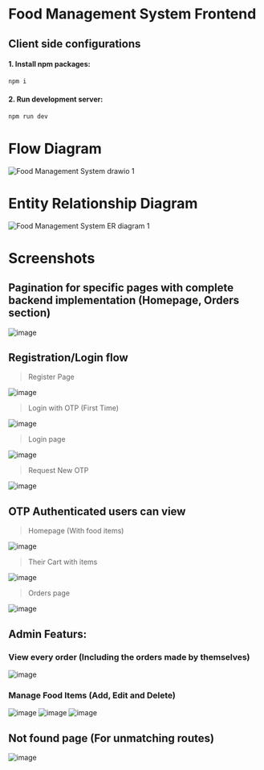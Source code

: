# Food Management System Frontend

## Client side configurations

#### 1. Install npm packages:
```bash
npm i
```

#### 2. Run development server:
```bash
npm run dev
```

# Flow Diagram
![Food Management System drawio 1](https://github.com/VishnuKumarSS/Food-Management-System-ReactJS-FE/assets/90044424/51d79e63-6b09-4009-8323-f02c757fd18c)

# Entity Relationship Diagram
![Food Management System ER diagram 1](https://github.com/VishnuKumarSS/Food-Management-System-ReactJS-FE/assets/90044424/f5b0554f-2f8f-4096-bce4-9063e25a630e)

# Screenshots

## Pagination for specific pages with complete backend implementation (Homepage, Orders section)
![image](https://github.com/VishnuKumarSS/Food-Management-System-ReactJS-FE/assets/90044424/647c2a67-2fe0-42ec-b2dd-92c6447c80c4)

## Registration/Login flow
> Register Page

![image](https://github.com/VishnuKumarSS/Food-Management-System-ReactJS-FE/assets/90044424/db9d7a85-e031-47ff-8cad-bb77f413a01e)

> Login with OTP (First Time)

![image](https://github.com/VishnuKumarSS/Food-Management-System-ReactJS-FE/assets/90044424/8bbba546-0960-4432-8a37-48c4702e46da)

> Login page

![image](https://github.com/VishnuKumarSS/Food-Management-System-ReactJS-FE/assets/90044424/d657a9bd-9f7b-4aa0-9242-ad94f26d2bd7)

> Request New OTP

![image](https://github.com/VishnuKumarSS/Food-Management-System-ReactJS-FE/assets/90044424/c172b743-fed2-4f73-90d4-e228e2fa60b4)

## OTP Authenticated users can view
> Homepage (With food items)

![image](https://github.com/VishnuKumarSS/Food-Management-System-ReactJS-FE/assets/90044424/7a8c9e09-46f7-4009-9bdc-a4ac59402628)

> Their Cart with items

![image](https://github.com/VishnuKumarSS/Food-Management-System-ReactJS-FE/assets/90044424/95711988-e0b3-4902-bb8c-aceff048d37b)

> Orders page 

![image](https://github.com/VishnuKumarSS/Food-Management-System-ReactJS-FE/assets/90044424/5431dd49-8fcb-42f8-8c45-ceccfab5eace)

## Admin Featurs:

### View every order (Including the orders made by themselves)
![image](https://github.com/VishnuKumarSS/Food-Management-System-ReactJS-FE/assets/90044424/1bd42b12-a8d9-4f66-8de8-3634d8857eb5)

### Manage Food Items (Add, Edit and Delete)

![image](https://github.com/VishnuKumarSS/Food-Management-System-ReactJS-FE/assets/90044424/7c587acc-e8d6-4040-a414-8d1869043b72)
![image](https://github.com/VishnuKumarSS/Food-Management-System-ReactJS-FE/assets/90044424/8038cb76-0385-463e-94ed-b0522bac53ee)
![image](https://github.com/VishnuKumarSS/Food-Management-System-ReactJS-FE/assets/90044424/3f9f6452-5759-4b7d-ab15-f75988dbe3e0)

## Not found page (For unmatching routes) 
![image](https://github.com/VishnuKumarSS/Food-Management-System-ReactJS-FE/assets/90044424/816ca90a-ef67-421c-9556-d435ebead4be)
